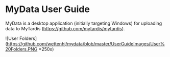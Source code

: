 MyData User Guide
=================

MyData is a desktop application (initially targeting Windows) for uploading data to MyTardis (https://github.com/mytardis/mytardis).

![User Folders](https://github.com/wettenhj/mydata/blob/master/UserGuideImages/User%20Folders.PNG =250x)
